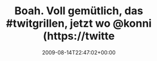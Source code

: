 ---
retweeted: false
source: <a href="http://twitter.com" rel="nofollow">Twitter Web Client</a>
entities:
  hashtags:
  - text: twitgrillen
    indices:
    - '26'
    - '38'
  symbols: []
  user_mentions:
  - name: "Konni Winkler \U0001F449\U0001F3FB @konni@mastodon.social"
    screen_name: Konni
    indices:
    - '49'
    - '55'
    id_str: '8309142'
    id: '8309142'
  urls: []
display_text_range:
- '0'
- '73'
favorite_count: '0'
id_str: '3317339976'
truncated: false
retweet_count: '0'
id: '3317339976'
created_at: Fri Aug 14 22:47:02 +0000 2009
favorited: false
full_text: 'Boah. Voll gemütlich, das #twitgrillen, jetzt wo [@konni](https://twitter.com/konni)
  endlich heim ist.'
lang: de
tags:
- twitgrillen
- pesos/twitter
date: '2009-08-14T22:47:02+00:00'
src: https://twitter.com/bascht/status/3317339976
original_url: https://twitter.com/bascht/status/3317339976
type: twitter_tweet
text: 'Boah. Voll gemütlich, das #twitgrillen, jetzt wo [@konni](https://twitter.com/konni)
  endlich heim ist.'
title: 'Boah. Voll gemütlich, das #twitgrillen, jetzt wo @konni (https://twitte'

---